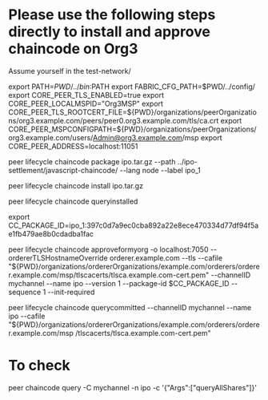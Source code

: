# Please use the following steps directly to install and approve chaincode on Org3

Assume yourself in the test-network/

export PATH=${PWD}/../bin:$PATH
export FABRIC_CFG_PATH=$PWD/../config/
export CORE_PEER_TLS_ENABLED=true
export CORE_PEER_LOCALMSPID="Org3MSP"
export CORE_PEER_TLS_ROOTCERT_FILE=${PWD}/organizations/peerOrganizations/org3.example.com/peers/peer0.org3.example.com/tls/ca.crt
export CORE_PEER_MSPCONFIGPATH=${PWD}/organizations/peerOrganizations/org3.example.com/users/Admin@org3.example.com/msp
export CORE_PEER_ADDRESS=localhost:11051


peer lifecycle chaincode package ipo.tar.gz --path ../ipo-settlement/javascript-chaincode/ --lang node  --label ipo_1

peer lifecycle chaincode install ipo.tar.gz

peer lifecycle chaincode queryinstalled

export CC_PACKAGE_ID=ipo_1:397c0d7a9ec0cba892a22e8ece470334d77df94f5ae1fb479ae8b0cdadba1fac

peer lifecycle chaincode approveformyorg -o localhost:7050 --ordererTLSHostnameOverride orderer.example.com --tls --cafile "${PWD}/organizations/ordererOrganizations/example.com/orderers/orderer.example.com/msp/tlscacerts/tlsca.example.com-cert.pem" --channelID mychannel --name ipo --version 1 --package-id $CC_PACKAGE_ID --sequence 1 --init-required

peer lifecycle chaincode querycommitted --channelID mychannel --name ipo --cafile "${PWD}/organizations/ordererOrganizations/example.com/orderers/orderer.example.com/msp
/tlscacerts/tlsca.example.com-cert.pem"

# To check

peer chaincode query -C mychannel -n ipo -c '{"Args":["queryAllShares"]}'